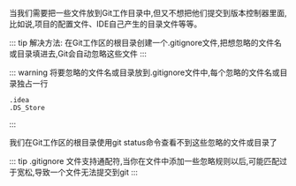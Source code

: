 当我们需要把一些文件放到Git工作目录中,但又不想把他们提交到版本控制器里面,比如说,项目的配置文件、IDE自己产生的目录文件等等。

::: tip
解决方法: 在Git工作区的根目录创建一个.gitignore文件,把想忽略的文件名或目录填进去,Git会自动忽略这些文件
:::

::: warning
将要忽略的文件名或目录放到.gitignore文件中,每个忽略的文件名或目录独占一行
``` shell
.idea
.DS_Store
```
:::

我们在Git工作区的根目录使用git status命令查看不到这些忽略的文件或目录了

::: tip
.gitignore 文件支持通配符,当你在文件中添加一些忽略规则以后,可能匹配过于宽松,导致一个文件无法提交到git
:::